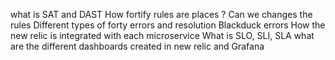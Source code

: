 what is SAT and DAST
How fortify rules are places ? Can we changes the rules
Different types of forty errors and resolution
Blackduck errors
How the new relic is integrated with each microservice
What is SLO, SLI, SLA
what are the different dashboards created in new relic and Grafana